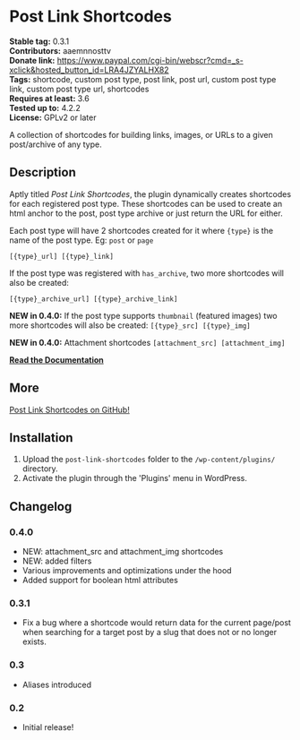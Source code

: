 # Post Link Shortcodes #
**Stable tag:** 0.3.1  
**Contributors:** aaemnnosttv  
**Donate link:** https://www.paypal.com/cgi-bin/webscr?cmd=_s-xclick&hosted_button_id=LRA4JZYALHX82  
**Tags:** shortcode, custom post type, post link, post url, custom post type link, custom post type url, shortcodes  
**Requires at least:** 3.6  
**Tested up to:** 4.2.2  
**License:** GPLv2 or later  

A collection of shortcodes for building links, images, or URLs to a given post/archive of any type.

## Description ##

Aptly titled *Post Link Shortcodes*, the plugin dynamically creates shortcodes for each registered post type.  These shortcodes can be used to create an html anchor to the post, post type archive or just return the URL for either.

Each post type will have 2 shortcodes created for it where `{type}` is the name of the post type. Eg: `post` or `page`

`[{type}_url]
[{type}_link]`

If the post type was registered with `has_archive`, two more shortcodes will also be created:

`[{type}_archive_url]
[{type}_archive_link]`

**NEW in 0.4.0:**
If the post type supports `thumbnail` (featured images) two more shortcodes will also be created:
`[{type}_src]
[{type}_img]`

**NEW in 0.4.0:**
Attachment shortcodes
`[attachment_src]
[attachment_img]`

**[Read the Documentation](https://github.com/aaemnnosttv/post-link-shortcodes/wiki)**

## More ##

[Post Link Shortcodes on GitHub!](https://github.com/aaemnnosttv/Post-Link-Shortcodes)



## Installation ##

1. Upload the `post-link-shortcodes` folder to the `/wp-content/plugins/` directory.
1. Activate the plugin through the 'Plugins' menu in WordPress.


## Changelog ##

### 0.4.0 ###
* NEW: attachment_src and attachment_img shortcodes
* NEW: added filters
* Various improvements and optimizations under the hood
* Added support for boolean html attributes 

### 0.3.1 ###
* Fix a bug where a shortcode would return data for the current page/post when searching for a target post by a slug that does not or no longer exists.

### 0.3 ###
* Aliases introduced

### 0.2 ###
* Initial release!